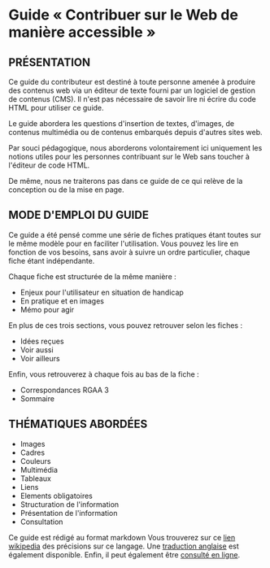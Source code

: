 # Guide « Contribuer sur le Web de manière accessible »
## PRÉSENTATION

Ce guide du contributeur est destiné à toute personne amenée à produire des contenus web via un éditeur de texte fourni par un logiciel de gestion de contenus (CMS). Il n'est pas nécessaire de savoir lire ni écrire du code HTML pour utiliser ce guide.

Le guide abordera les questions d'insertion de textes, d'images, de contenus multimédia ou de contenus embarqués depuis d'autres sites web.

Par souci pédagogique, nous aborderons volontairement ici uniquement les notions utiles pour les personnes contribuant sur le Web sans toucher à l'éditeur de code HTML.

De même, nous ne traiterons pas dans ce guide de ce qui relève de la conception ou de la mise en page.

## MODE D'EMPLOI DU GUIDE

Ce guide a été pensé comme une série de fiches pratiques étant toutes sur le même modèle pour en faciliter l'utilisation. Vous pouvez les lire en fonction de vos besoins, sans avoir à suivre un ordre particulier, chaque fiche étant indépendante.

Chaque fiche est structurée de la même manière :
* Enjeux pour l'utilisateur en situation de handicap
* En pratique et en images
* Mémo pour agir

En plus de ces trois sections, vous pouvez retrouver selon les fiches :
* Idées reçues
* Voir aussi
* Voir ailleurs

Enfin, vous retrouverez à chaque fois au bas de la fiche :
* Correspondances RGAA 3
* Sommaire

## THÉMATIQUES ABORDÉES

* Images
* Cadres
* Couleurs
* Multimédia
* Tableaux
* Liens
* Elements obligatoires
* Structuration de l'information
* Présentation de l'information
* Consultation

Ce guide est rédigé au format markdown Vous trouverez sur ce [lien wikipedia](https://fr.wikipedia.org/wiki/Markdown) des précisions sur ce langage. Une [traduction anglaise](https://github.com/DISIC/guide-contribuer_accessible/tree/english) est également disponible. Enfin, il peut également être [consulté en ligne](http://disic.github.io/guide-contribuer_accessible/).
